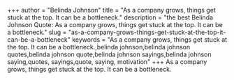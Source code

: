 +++
author = "Belinda Johnson"
title = "As a company grows, things get stuck at the top. It can be a bottleneck."
description = "the best Belinda Johnson Quote: As a company grows, things get stuck at the top. It can be a bottleneck."
slug = "as-a-company-grows-things-get-stuck-at-the-top-it-can-be-a-bottleneck"
keywords = "As a company grows, things get stuck at the top. It can be a bottleneck.,belinda johnson,belinda johnson quotes,belinda johnson quote,belinda johnson sayings,belinda johnson saying,quotes, sayings,quote, saying, motivation"
+++
As a company grows, things get stuck at the top. It can be a bottleneck.
